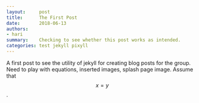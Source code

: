 ```yaml
---
layout:     post
title:      The First Post
date:       2018-06-13
authors: 
- hari
summary:    Checking to see whether this post works as intended.
categories: test jekyll pixyll
---
```

A first post to see the utility of jekyll for creating blog posts for the group. Need to play with equations, inserted images, splash page image. Assume that $$x=y$$.
